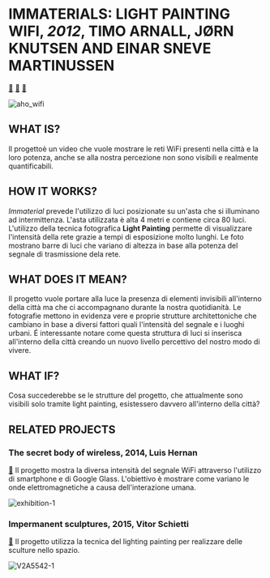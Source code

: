 # **IMMATERIALS: LIGHT PAINTING WIFI, *2012*, TIMO ARNALL, JØRN KNUTSEN AND EINAR SNEVE MARTINUSSEN**

[📖](http://yourban.no/2011/02/22/immaterials-light-painting-wifi/)
[📖](http://voyoslo.com/projects/immaterials-wifi-light-painting/)
[📖](https://www.designboom.com/design/immaterials-light-painting-wifi-by-timo-arnall-jorn-knutsen-einar-sneve-martinussen/)

![aho_wifi](https://user-images.githubusercontent.com/28058955/110685882-08c8ce80-81df-11eb-9ea5-2a8ede5c273c.jpg)

## **WHAT IS?**

Il progettoè un video che vuole mostrare le reti WiFi presenti nella città e la loro potenza, anche se alla nostra percezione non sono visibili e realmente quantificabili. 

## **HOW IT WORKS?**

*Immaterial* prevede l'utilizzo di luci posizionate su un'asta che si illuminano ad intermittenza. L'asta utilizzata è alta 4 metri e contiene circa 80 luci. L'utilizzo della tecnica fotografica **Light Painting** permette di visualizzare l'intensità della rete grazie a tempi di esposizione molto lunghi. Le foto mostrano barre di luci che variano di altezza in base alla potenza del segnale di trasmissione dela rete.

## **WHAT DOES IT MEAN?**

Il progetto vuole portare alla luce la presenza di elementi invisibili all'interno della città ma che ci accompagnano durante la nostra quotidianità. Le fotografie mettono in evidenza vere e proprie strutture architettoniche che cambiano in base a diversi fattori quali l'intensità del segnale e i luoghi urbani. É interessante notare come questa struttura di luci si inserisca all'interno della città creando un nuovo livello percettivo del nostro modo di vivere.

## **WHAT IF?**

Cosa succederebbe se le strutture del progetto, che attualmente sono visibili solo tramite light painting, esistessero davvero all'interno della città?

## **RELATED PROJECTS**

### **The secret body of wireless, 2014, Luis Hernan**

[📖](http://www.digitalethereal.com/secretbody.html) Il progetto mostra la diversa intensità del segnale WiFi attraverso l'utilizzo di smartphone e di Google Glass. L'obiettivo è mostrare come variano le onde elettromagnetiche a causa dell'interazione umana.

![exhibition-1](https://user-images.githubusercontent.com/28058955/122657494-45a04c00-d164-11eb-889c-c1e0a3bab60e.jpg)

### **Impermanent sculptures, 2015, Vitor Schietti**

[📖](https://schiettifotografia.com/en/original-works/esculturas-de-luz/) Il progetto utilizza la tecnica del lighting painting per realizzare delle sculture nello spazio.

![V2A5542-1](https://user-images.githubusercontent.com/28058955/122657595-3ec60900-d165-11eb-9019-819a5bd62289.jpg)


